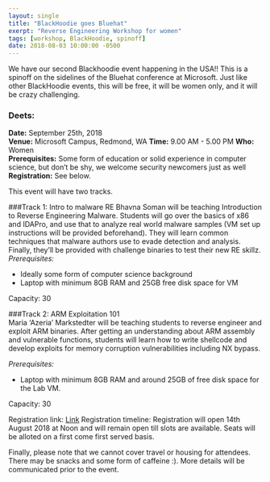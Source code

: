 ```yaml
---
layout: single
title: "BlackHoodie goes Bluehat"
exerpt: "Reverse Engineering Workshop for women"
tags: [workshop, BlackHoodie, spinoff]
date: 2018-08-03 10:00:00 -0500
---
```


We have our second Blackhoodie event happening in the USA!! This is a spinoff on the sidelines of the Bluehat conference at Microsoft. Just like other BlackHoodie events, this will be free, it will be women only, and it will be crazy challenging. 

### Deets:
**Date:** September 25th, 2018   
**Venue:** Microsoft Campus, Redmond, WA
**Time:**  9.00 AM - 5.00 PM
**Who:** Women   
**Prerequisites:** Some form of education or solid experience in computer science, but don’t be shy, we welcome security newcomers just as well   
**Registration:** See below.

This event will have two tracks.   

###Track 1: Intro to malware RE 
Bhavna Soman will be teaching Introduction to Reverse Engineering Malware. Students will go over the basics of x86 and IDAPro, and use that to analyze real world malware samples (VM set up instructions will be provided beforehand). They will learn common techniques that malware authors use to evade detection and analysis. Finally, they’ll be provided with challenge binaries to test their new RE skillz. 
*Prerequisites:*
- Ideally some form of computer science background 
- Laptop with minimum 8GB RAM and 25GB free disk space for VM 

Capacity: 30 

###Track 2: ARM Exploitation 101  
Maria ‘Azeria’ Markstedter will be teaching students to reverse engineer and exploit ARM binaries. After getting an understanding about ARM assembly and vulnerable functions, students will learn how to write shellcode and develop exploits for memory corruption vulnerabilities including NX bypass. 

*Prerequisites:*
- Laptop with minimum 8GB RAM and around 25GB of free disk space for the Lab VM. 

Capacity: 30 

Registration link: [Link]( https://forms.office.com/Pages/ResponsePage.aspx?id=v4j5cvGGr0GRqy180BHbR2Oxl-hXjyFAmcwn3HeHLlRUMVRMRjhGRDU1N0VTRTVGMzFBUVRBREE5Mi4u)
Registration timeline: Registration will open 14th August 2018 at Noon and will remain open till slots are available. Seats will be alloted on a first come first served basis.

Finally, please note that we cannot cover travel or housing for attendees. There may be snacks and some form of caffeine :). More details will be communicated prior to the event. 


